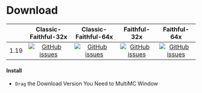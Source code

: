 # Download
| | Classic-Faithful-32x | Classic-Faithful-64x | Faithful-32x | Faithful-64x |
|--:|:--:|:--:|:--:|:--:|
| 1.19 | [![GitHub issues](https://img.shields.io/github/v/release/ColinLabDev/mmc-resourcepack.svg?style=flat-square&label=download)](https://github.com/ColinLabDev/mmc-resourcepack/releases/download/1.0/Classic-Faithful-32x.zip) | [![GitHub issues](https://img.shields.io/github/v/release/ColinLabDev/mmc-resourcepack.svg?style=flat-square&label=download)](https://github.com/ColinLabDev/mmc-resourcepack/releases/download/1.0/Classic-Faithful-64x.zip) | [![GitHub issues](https://img.shields.io/github/v/release/ColinLabDev/mmc-resourcepack.svg?style=flat-square&label=download)](https://github.com/ColinLabDev/mmc-resourcepack/releases/download/1.0/Faithful-32x.zip) | [![GitHub issues](https://img.shields.io/github/v/release/ColinLabDev/mmc-resourcepack.svg?style=flat-square&label=download)](https://github.com/ColinLabDev/mmc-resourcepack/releases/download/1.0/Faithful-64x.zip) |
#### Install
 - `Drag` the Download Version You Need to MultiMC Window